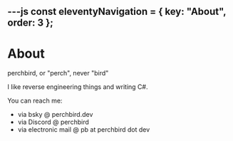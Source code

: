 ---js
const eleventyNavigation = {
	key: "About",
	order: 3
};
---
# About

perchbird, or "perch", never "bird"

I like reverse engineering things and writing C#.

You can reach me:
- via bsky @ perchbird.dev
- via Discord @ perchbird
- via electronic mail @ pb at perchbird dot dev